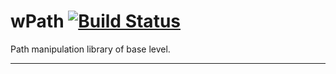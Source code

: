 # wPath [![Build Status](https://travis-ci.org/Wandalen/wPath.svg?branch=master)](https://travis-ci.org/Wandalen/wPath)

Path manipulation library of base level.

_ _ _ _ _






